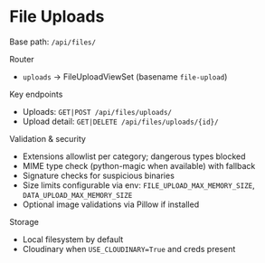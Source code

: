 # File Uploads

Base path: `/api/files/`

Router

- `uploads` → FileUploadViewSet (basename `file-upload`)

Key endpoints

- Uploads: `GET|POST /api/files/uploads/`
- Upload detail: `GET|DELETE /api/files/uploads/{id}/`

Validation & security

- Extensions allowlist per category; dangerous types blocked
- MIME type check (python-magic when available) with fallback
- Signature checks for suspicious binaries
- Size limits configurable via env: `FILE_UPLOAD_MAX_MEMORY_SIZE`, `DATA_UPLOAD_MAX_MEMORY_SIZE`
- Optional image validations via Pillow if installed

Storage

- Local filesystem by default
- Cloudinary when `USE_CLOUDINARY=True` and creds present

